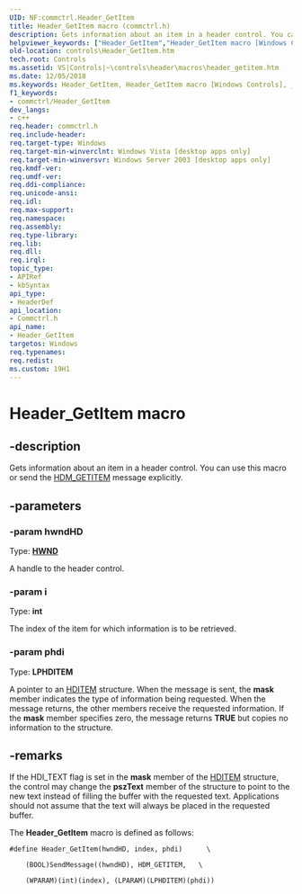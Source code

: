 ```yaml
---
UID: NF:commctrl.Header_GetItem
title: Header_GetItem macro (commctrl.h)
description: Gets information about an item in a header control. You can use this macro or send the HDM_GETITEM message explicitly.helpviewer_keywords: ["Header_GetItem","Header_GetItem macro [Windows Controls]","_win32_Header_GetItem","_win32_Header_GetItem_cpp","commctrl/Header_GetItem","controls.Header_GetItem","controls._win32_Header_GetItem"]
old-location: controls\Header_GetItem.htm
tech.root: Controls
ms.assetid: VS|Controls|~\controls\header\macros\header_getitem.htm
ms.date: 12/05/2018
ms.keywords: Header_GetItem, Header_GetItem macro [Windows Controls], _win32_Header_GetItem, _win32_Header_GetItem_cpp, commctrl/Header_GetItem, controls.Header_GetItem, controls._win32_Header_GetItem
f1_keywords:
- commctrl/Header_GetItem
dev_langs:
- c++
req.header: commctrl.h
req.include-header: 
req.target-type: Windows
req.target-min-winverclnt: Windows Vista [desktop apps only]
req.target-min-winversvr: Windows Server 2003 [desktop apps only]
req.kmdf-ver: 
req.umdf-ver: 
req.ddi-compliance: 
req.unicode-ansi: 
req.idl: 
req.max-support: 
req.namespace: 
req.assembly: 
req.type-library: 
req.lib: 
req.dll: 
req.irql: 
topic_type:
- APIRef
- kbSyntax
api_type:
- HeaderDef
api_location:
- Commctrl.h
api_name:
- Header_GetItem
targetos: Windows
req.typenames: 
req.redist: 
ms.custom: 19H1
---
```


# Header_GetItem macro


## -description


Gets information about an item in a header control. You can use this macro or send the <a href="https://docs.microsoft.com/windows/desktop/Controls/hdm-getitem">HDM_GETITEM</a> message explicitly. 


## -parameters




### -param hwndHD

Type: <b><a href="https://docs.microsoft.com/windows/desktop/WinProg/windows-data-types">HWND</a></b>

A handle to the header control. 


### -param i

Type: <b>int</b>

The index of the item for which information is to be retrieved. 


### -param phdi

Type: <b>LPHDITEM</b>

A pointer to an <a href="https://docs.microsoft.com/windows/win32/api/commctrl/ns-commctrl-hditema">HDITEM</a> structure. When the message is sent, the <b>mask</b> member indicates the type of information being requested. When the message returns, the other members receive the requested information. If the 
<b>mask</b> member specifies zero, the message returns <b>TRUE</b> but copies no information to the structure. 


## -remarks



If the HDI_TEXT flag is set in the 
				<b>mask</b> member of the <a href="https://docs.microsoft.com/windows/win32/api/commctrl/ns-commctrl-hditema">HDITEM</a> structure, the control may change the 
				<b>pszText</b> member of the structure to point to the new text instead of filling the buffer with the requested text. Applications should not assume that the text will always be placed in the requested buffer.

The <b>Header_GetItem</b> macro is defined as follows:

<pre class="syntax" xml:space="preserve"><code>#define Header_GetItem(hwndHD, index, phdi)      \

    (BOOL)SendMessage((hwndHD), HDM_GETITEM,   \

    (WPARAM)(int)(index), (LPARAM)(LPHDITEM)(phdi))</code></pre>


